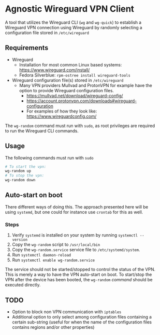 # Agnostic Wireguard VPN Client

A tool that utilizes the Wireguard CLI (`wg` and `wg-quick`) to establish a
Wireguard VPN connection using Wireguard by randomly selecting a configuration
file stored in `/etc/wireguard`

## Requirements

- Wireguard
  - Installation for most common Linux based systems:
    https://www.wireguard.com/install/
  - Fedora Silverblue: `rpm-ostree install wireguard-tools`
- Wireguard configuration file(s) stored in `/etc/wireguard`
  - Many VPN providers Mullvad and ProtonVPN for example have the option to
    provide Wireguard configuration files.
    - https://mullvad.net/download/wireguard-config/
    - https://account.protonvpn.com/downloads#wireguard-configuration
    - For examples of how they look like: https://www.wireguardconfig.com/

The `wg-random` command must run with `sudo`, as root privileges are required
to run the Wireguard CLI commands.

## Usage

The following commands must run with `sudo`

```bash
# To start the vpn:
wg-random up
# To stop the vpn:
wg-random down
```

## Auto-start on boot
There different ways of doing this. The approach presented here will be using
`systemd`, but one could for instance use `crontab` for this as well.

### Steps

1. Verify `systemd` is installed on your system by running `systemctl --version`
1. Copy the `wg-random` script to `/usr/local/bin`
2. Copy the `wg-random.service` service file to `/etc/systemd/system`.
3. Run `systemctl daemon-reload`
4. Run `systemctl enable wg-random.service`

The service should not be started/stopped to control the status of the VPN. This
is merely a way to have the VPN auto-start on boot. To start/stop the VPN after
the device has been booted, the `wg-random` *command* should be executed
directly.

## TODO
- Option to block non VPN communication with `iptables`
- Additional option to only select among configuration files containing a
  certain sub-string (useful for when the name of the configuration files
  contains regions and/or other properties)
